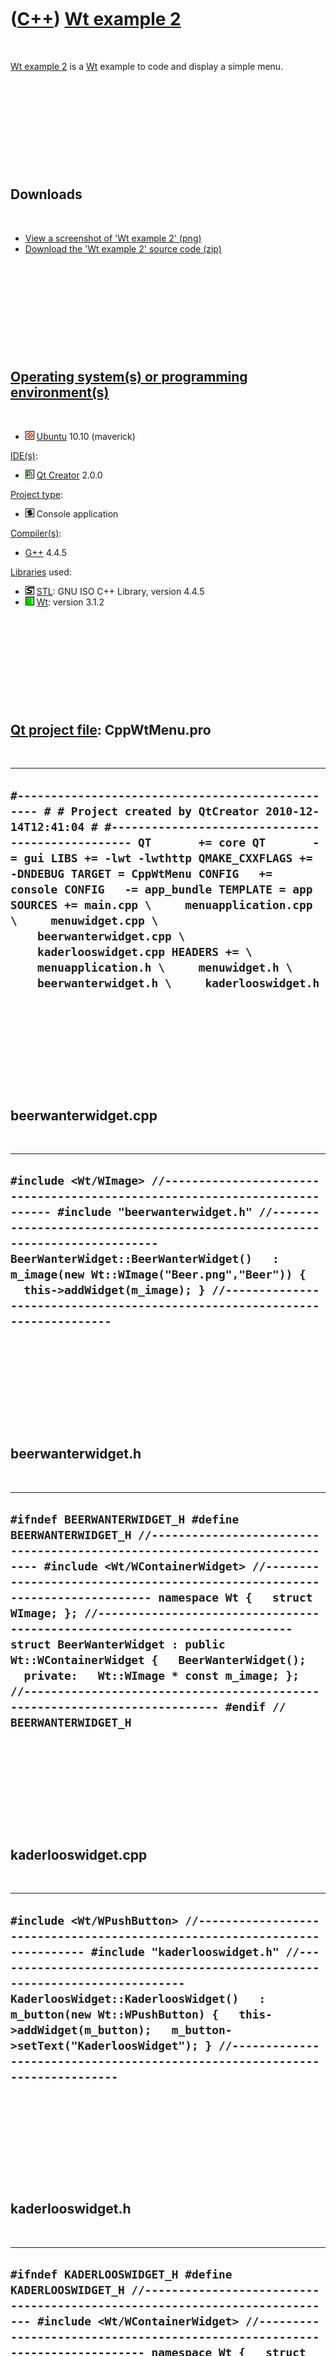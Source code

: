 



 

 

 

 

 

([C++](Cpp.htm)) [Wt example 2](CppWtExample1.htm)
==================================================

 

[Wt example 2](CppWtExample1.htm) is a [Wt](CppWt.htm) example to code
and display a simple menu.

 

 

 

 

 

Downloads
---------

 

-   [View a screenshot of 'Wt example 2' (png)](CppWtExample2.png)
-   [Download the 'Wt example 2' source code (zip)](CppWtExample2.zip)

 

 

 

 

 

[Operating system(s) or programming environment(s)](CppOs.htm)
--------------------------------------------------------------

 

-   ![Ubuntu](PicUbuntu.png) [Ubuntu](CppUbuntu.htm) 10.10 (maverick)

[IDE(s)](CppIde.htm):

-   ![Qt Creator](PicQtCreator.png) [Qt Creator](CppQtCreator.htm) 2.0.0

[Project type](CppQtProjectType.htm):

-   ![console](PicConsole.png) Console application

[Compiler(s)](CppCompiler.htm):

-   [G++](CppGpp.htm) 4.4.5

[Libraries](CppLibrary.htm) used:

-   ![STL](PicStl.png) [STL](CppStl.htm): GNU ISO C++ Library, version
    4.4.5
-   ![Wt](PicWt.png) [Wt](CppWt.htm): version 3.1.2

 

 

 

 

 

[Qt project file](CppQtProjectFile.htm): CppWtMenu.pro
------------------------------------------------------

 

  ----------------------------------------------------------------------------------------------------------------------------------------------------------------------------------------------------------------------------------------------------------------------------------------------------------------------------------------------------------------------------------------------------------------------------------------------------------------------------------------------------------------------------------------------------------------
  ` #------------------------------------------------- # # Project created by QtCreator 2010-12-14T12:41:04 # #------------------------------------------------- QT       += core QT       -= gui LIBS += -lwt -lwthttp QMAKE_CXXFLAGS += -DNDEBUG TARGET = CppWtMenu CONFIG   += console CONFIG   -= app_bundle TEMPLATE = app SOURCES += main.cpp \     menuapplication.cpp \     menuwidget.cpp \     beerwanterwidget.cpp \     kaderlooswidget.cpp HEADERS += \     menuapplication.h \     menuwidget.h \     beerwanterwidget.h \     kaderlooswidget.h `
  ----------------------------------------------------------------------------------------------------------------------------------------------------------------------------------------------------------------------------------------------------------------------------------------------------------------------------------------------------------------------------------------------------------------------------------------------------------------------------------------------------------------------------------------------------------------

 

 

 

 

 

beerwanterwidget.cpp
--------------------

 

  ----------------------------------------------------------------------------------------------------------------------------------------------------------------------------------------------------------------------------------------------------------------------------------------------------------------------------------------------------------------------------------------------------------------------
  ` #include <Wt/WImage> //--------------------------------------------------------------------------- #include "beerwanterwidget.h" //--------------------------------------------------------------------------- BeerWanterWidget::BeerWanterWidget()   : m_image(new Wt::WImage("Beer.png","Beer")) {   this->addWidget(m_image); } //--------------------------------------------------------------------------- `
  ----------------------------------------------------------------------------------------------------------------------------------------------------------------------------------------------------------------------------------------------------------------------------------------------------------------------------------------------------------------------------------------------------------------------

 

 

 

 

 

beerwanterwidget.h
------------------

 

  ------------------------------------------------------------------------------------------------------------------------------------------------------------------------------------------------------------------------------------------------------------------------------------------------------------------------------------------------------------------------------------------------------------------------------------------------------------------------------------------------------------------------------------------------------------------------------------------------------------
  ` #ifndef BEERWANTERWIDGET_H #define BEERWANTERWIDGET_H //--------------------------------------------------------------------------- #include <Wt/WContainerWidget> //--------------------------------------------------------------------------- namespace Wt {   struct WImage; }; //--------------------------------------------------------------------------- struct BeerWanterWidget : public Wt::WContainerWidget {   BeerWanterWidget();   private:   Wt::WImage * const m_image; }; //--------------------------------------------------------------------------- #endif // BEERWANTERWIDGET_H `
  ------------------------------------------------------------------------------------------------------------------------------------------------------------------------------------------------------------------------------------------------------------------------------------------------------------------------------------------------------------------------------------------------------------------------------------------------------------------------------------------------------------------------------------------------------------------------------------------------------------

 

 

 

 

 

kaderlooswidget.cpp
-------------------

 

  ----------------------------------------------------------------------------------------------------------------------------------------------------------------------------------------------------------------------------------------------------------------------------------------------------------------------------------------------------------------------------------------------------------------------------------------------------
  ` #include <Wt/WPushButton> //--------------------------------------------------------------------------- #include "kaderlooswidget.h" //--------------------------------------------------------------------------- KaderloosWidget::KaderloosWidget()   : m_button(new Wt::WPushButton) {   this->addWidget(m_button);   m_button->setText("KaderloosWidget"); } //--------------------------------------------------------------------------- `
  ----------------------------------------------------------------------------------------------------------------------------------------------------------------------------------------------------------------------------------------------------------------------------------------------------------------------------------------------------------------------------------------------------------------------------------------------------

 

 

 

 

 

kaderlooswidget.h
-----------------

 

  --------------------------------------------------------------------------------------------------------------------------------------------------------------------------------------------------------------------------------------------------------------------------------------------------------------------------------------------------------------------------------------------------------------------------------------------------------------------------------------------------------------------------------------------------------------------------------------------------------------------
  ` #ifndef KADERLOOSWIDGET_H #define KADERLOOSWIDGET_H //--------------------------------------------------------------------------- #include <Wt/WContainerWidget> //--------------------------------------------------------------------------- namespace Wt {   struct WPushButton; }; //--------------------------------------------------------------------------- struct KaderloosWidget : public Wt::WContainerWidget {   KaderloosWidget();   private:   Wt::WPushButton * const m_button; }; //---------------------------------------------------------------------------   #endif // KADERLOOSWIDGET_H `
  --------------------------------------------------------------------------------------------------------------------------------------------------------------------------------------------------------------------------------------------------------------------------------------------------------------------------------------------------------------------------------------------------------------------------------------------------------------------------------------------------------------------------------------------------------------------------------------------------------------------

 

 

 

 

 

main.cpp
--------

 

  -----------------------------------------------------------------------------------------------------------------------------------------------------------------------------------------------------------------------------------------------------------------------------------------------------------------------------------------------------------------------------------------------------------------------------------------------------------------------------------------------------------------------------------------------------------------------------------------------------------------------------------------------------------------
  ` //--------------------------------------------------------------------------- #include <Wt/WApplication> //--------------------------------------------------------------------------- #include "menuapplication.h" //--------------------------------------------------------------------------- Wt::WApplication *createApplication(   const Wt::WEnvironment& env) {   return new MenuApplication(env); } //--------------------------------------------------------------------------- int main(int argc, char **argv) {   return WRun(argc, argv, &createApplication); } //--------------------------------------------------------------------------- `
  -----------------------------------------------------------------------------------------------------------------------------------------------------------------------------------------------------------------------------------------------------------------------------------------------------------------------------------------------------------------------------------------------------------------------------------------------------------------------------------------------------------------------------------------------------------------------------------------------------------------------------------------------------------------

 

 

 

 

 

menuapplication.cpp
-------------------

 

  -------------------------------------------------------------------------------------------------------------------------------------------------------------------------------------------------------------------------------------------------------------------------------------------------------------------------------------------------------------------------------------------------------
  ` #include "menuapplication.h" #include "menuwidget.h" //--------------------------------------------------------------------------- MenuApplication::MenuApplication(const Wt::WEnvironment& env)   : Wt::WApplication(env),     m_menu(new MenuWidget) {   this->setTitle(__TIME__);   root()->addWidget(m_menu); } //--------------------------------------------------------------------------- `
  -------------------------------------------------------------------------------------------------------------------------------------------------------------------------------------------------------------------------------------------------------------------------------------------------------------------------------------------------------------------------------------------------------

 

 

 

 

 

menuapplication.h
-----------------

 

  ---------------------------------------------------------------------------------------------------------------------------------------------------------------------------------------------------------------------------------------------------------------------------------------------------------------------------------------------------------------------------------------------------------------------------------------------------------------------------------------------------------------------------------------------------------------------------------------------------------
  ` #ifndef MENUAPPLICATION_H #define MENUAPPLICATION_H //--------------------------------------------------------------------------- #include <Wt/WApplication> //--------------------------------------------------------------------------- struct MenuWidget; //--------------------------------------------------------------------------- struct MenuApplication : public Wt::WApplication {   MenuApplication(const Wt::WEnvironment& env);   private:   MenuWidget * const m_menu; }; //--------------------------------------------------------------------------- #endif // MENUAPPLICATION_H `
  ---------------------------------------------------------------------------------------------------------------------------------------------------------------------------------------------------------------------------------------------------------------------------------------------------------------------------------------------------------------------------------------------------------------------------------------------------------------------------------------------------------------------------------------------------------------------------------------------------------

 

 

 

 

 

menuwidget.cpp
--------------

 

  --------------------------------------------------------------------------------------------------------------------------------------------------------------------------------------------------------------------------------------------------------------------------------------------------------------------------------------------------------------------------------------------------------------------------------------------------------------------------------------------------------------------------------------------------------------------------------------------------------------------------------------------------------------------------------------------------------------------------------------------------------------------------------------------------------------------------------------------------------------------------------------------------------------------------------------------------------------------------------------------------------------------------------------------------------------------------------------------------------------------------------------------------------------------------------------------------------------------------------------------------------------------------------------------------------------------------------------------------------------------------------------------------------------------------------------------------------------------------------------------------------------------------------------------------------------------------------------------------------------------------------------------------------------------------------------------------------------------------------------------------------------------------------------------------------------------------------------------------------------------------------
  ` //--------------------------------------------------------------------------- #include <ctime> #include <string> //--------------------------------------------------------------------------- #include <Wt/WHBoxLayout> #include <Wt/WPushButton> #include <Wt/WStackedWidget> #include <Wt/WVBoxLayout> //--------------------------------------------------------------------------- #include "beerwanterwidget.h" #include "kaderlooswidget.h" #include "menuwidget.h" //--------------------------------------------------------------------------- MenuWidget::MenuWidget()   : m_button1(new Wt::WPushButton),     m_button2(new Wt::WPushButton),     m_layout_main(new Wt::WHBoxLayout),     m_layout_menu_bar(new Wt::WVBoxLayout),     m_stack(new Wt::WStackedWidget) {   //Fill menu bar   m_layout_menu_bar->setContentsMargins(0,0,0,0);   m_layout_menu_bar->setSpacing(0);   m_layout_menu_bar->addWidget(m_button1);   m_layout_menu_bar->addWidget(m_button2);   //Fill stack   m_stack->addWidget(new BeerWanterWidget);   m_stack->addWidget(new KaderloosWidget);   //Fill main   m_layout_main->addLayout(m_layout_menu_bar);   m_layout_main->addWidget(m_stack);     this->setLayout(m_layout_main);    m_button1->setText("BeerWanter");   m_button2->setText("Kaderloos");    this->resize(200,Wt::WLength::Auto);    m_button1->clicked().connect(this, &MenuWidget::onButton1Click);   m_button2->clicked().connect(this, &MenuWidget::onButton2Click); } //--------------------------------------------------------------------------- void MenuWidget::onButton1Click() {   m_stack->setCurrentIndex(0); } //--------------------------------------------------------------------------- void MenuWidget::onButton2Click() {   m_stack->setCurrentIndex(1); } //--------------------------------------------------------------------------- `
  --------------------------------------------------------------------------------------------------------------------------------------------------------------------------------------------------------------------------------------------------------------------------------------------------------------------------------------------------------------------------------------------------------------------------------------------------------------------------------------------------------------------------------------------------------------------------------------------------------------------------------------------------------------------------------------------------------------------------------------------------------------------------------------------------------------------------------------------------------------------------------------------------------------------------------------------------------------------------------------------------------------------------------------------------------------------------------------------------------------------------------------------------------------------------------------------------------------------------------------------------------------------------------------------------------------------------------------------------------------------------------------------------------------------------------------------------------------------------------------------------------------------------------------------------------------------------------------------------------------------------------------------------------------------------------------------------------------------------------------------------------------------------------------------------------------------------------------------------------------------------------

 

 

 

 

 

menuwidget.h
------------

 

  ---------------------------------------------------------------------------------------------------------------------------------------------------------------------------------------------------------------------------------------------------------------------------------------------------------------------------------------------------------------------------------------------------------------------------------------------------------------------------------------------------------------------------------------------------------------------------------------------------------------------------------------------------------------------------------------------------------------------------------------------------------------------------------------------------------------------------------------------------------------------------------------------------------------------------------------------------------------------------------------------------------------------------------------------------
  ` #ifndef MENUWIDGET_H #define MENUWIDGET_H //--------------------------------------------------------------------------- #include <Wt/WContainerWidget> //--------------------------------------------------------------------------- namespace Wt {   struct WHBoxLayout;   struct WPushButton;   struct WStackedWidget;   struct WVBoxLayout; }; //--------------------------------------------------------------------------- struct MenuWidget : public Wt::WContainerWidget {   MenuWidget();    private:   Wt::WPushButton * const m_button1;   Wt::WPushButton * const m_button2;   Wt::WHBoxLayout * const m_layout_main;   Wt::WVBoxLayout * const m_layout_menu_bar;   Wt::WStackedWidget * const m_stack;   void onButton1Click();   void onButton2Click(); }; //--------------------------------------------------------------------------- //From http://www.richelbilderbeek.nl/CppGetTime.htm const std::string GetTime(); //--------------------------------------------------------------------------- #endif // MENUWIDGET_H `
  ---------------------------------------------------------------------------------------------------------------------------------------------------------------------------------------------------------------------------------------------------------------------------------------------------------------------------------------------------------------------------------------------------------------------------------------------------------------------------------------------------------------------------------------------------------------------------------------------------------------------------------------------------------------------------------------------------------------------------------------------------------------------------------------------------------------------------------------------------------------------------------------------------------------------------------------------------------------------------------------------------------------------------------------------------

 

 

 

 

 

Additional preparations
-----------------------

 

Added the following arguments to the [Run
Settings](CppQtCreatorRunSettings.png):

 

  --------------------------------------------------------
  ` --docroot . --http-address 0.0.0.0 --http-port 8080`
  --------------------------------------------------------

 

 

 

 

 

[Deploying the Wt application locally](CppWtDeployLocal.htm)
------------------------------------------------------------

 

When running the program (from Qt Creator) you will see the following
application output, indicating that the program works fine:

 

  -------------------------------------------------------------------------------------------------------------------------------------------------------------------------------------------------------------------------------------------------------------------------------------------------------------------------------------------------------------------------------
  ` [2010-Nov-19 16:41:38.365920] 6360 - [notice] "Wt: initializing built-in httpd" [2010-Nov-19 16:41:38.366043] 6360 - [notice] "Reading Wt config file: /etc/wt/wt_config.xml (location = '/home/richel/qtsdk-2010.04/bin/Projects/Website/CppWtExample2-build-desktop/CppWtExample2')" [2010-Nov-19 16:41:38.366592] 6360 - [notice] "Started server: http://0.0.0.0:8080"`
  -------------------------------------------------------------------------------------------------------------------------------------------------------------------------------------------------------------------------------------------------------------------------------------------------------------------------------------------------------------------------------

 

Now, start your web browser and go to the following address:

 

  ---------------------------
  ` http://127.0.0.1:8080/`
  ---------------------------

 

You will see the 'Hello Wt' dynamic website. You just [deployed your Wt
application locally](CppWtDeployLocal.htm). This is just fine for
debugging. If the application is ready to be put on the web, [deploy the
Wt application globally](CppWtDeployGlobal.htm).

 

 

 

 

 





 

[![Valid XHTML 1.0 Strict](valid-xhtml10.png){width="88"
height="31"}](http://validator.w3.org/check?uri=referer)
